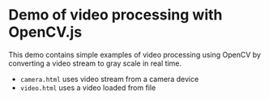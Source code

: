 # Demo of video processing with OpenCV.js

This demo contains simple examples of video processing using OpenCV by converting
a video stream to gray scale in real time.

- `camera.html` uses video stream from a camera device
- `video.html` uses a video loaded from file

